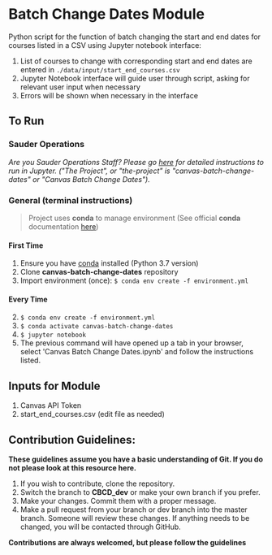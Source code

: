 # Batch Change Dates Module

Python script for the function of batch changing the start and end dates for courses listed in a CSV using Jupyter notebook interface:

1. List of courses to change with corresponding start and end dates are entered in `./data/input/start_end_courses.csv`
2. Jupyter Notebook interface will guide user through script, asking for relevant user input when necessary
3. Errors will be shown when necessary in the interface

## To Run

### Sauder Operations

_Are you Sauder Operations Staff? Please go [here](https://github.com/saud-learning-services/instructions-and-other-templates/blob/master/sauder-ops-guide-jupyter-env-and-launch.md#-ran-it-before-start-here) for detailed instructions to run in Jupyter. ("The Project", or "the-project" is "canvas-batch-change-dates" or "Canvas Batch Change Dates")._

### General (terminal instructions)

> Project uses **conda** to manage environment (See official **conda** documentation [here](https://docs.conda.io/projects/conda/en/latest/user-guide/tasks/manage-environments.html#creating-an-environment-from-an-environment-yml-file))

#### First Time

1. Ensure you have [conda](https://docs.conda.io/projects/conda/en/latest/user-guide/install/index.html) installed (Python 3.7 version)
1. Clone **canvas-batch-change-dates** repository
1. Import environment (once): `$ conda env create -f environment.yml`

#### Every Time

2. `$ conda env create -f environment.yml`
3. `$ conda activate canvas-batch-change-dates`
4. `$ jupyter notebook`
5. The previous command will have opened up a tab in your browser, select 'Canvas Batch Change Dates.ipynb' and follow the instructions listed.

## Inputs for Module

1. Canvas API Token
2. start_end_courses.csv (edit file as needed)

## Contribution Guidelines:

**These guidelines assume you have a basic understanding of Git. If you do not please look at this resource here.**

1. If you wish to contribute, clone the repository.
2. Switch the branch to **CBCD_dev** or make your own branch if you prefer.
3. Make your changes. Commit them with a proper message.
4. Make a pull request from your branch or dev branch into the master branch. Someone will review these changes. If anything needs to be changed, you will be contacted through GitHub.

**Contributions are always welcomed, but please follow the guidelines**
